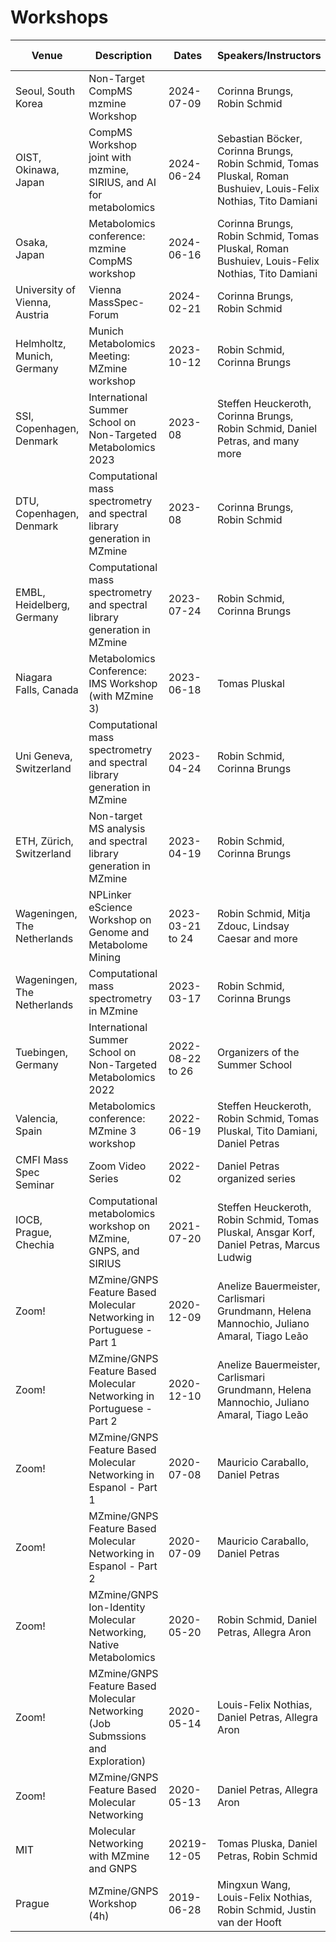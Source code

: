 # Workshops

<!-- markdown-link-check-disable -->

| Venue                         | Description                                                                     | Dates            | Speakers/Instructors                                                                                             | Material | Estimated Attendance |
|-------------------------------|---------------------------------------------------------------------------------|------------------|------------------------------------------------------------------------------------------------------------------| -----|----------------------|
| Seoul, South Korea            | Non-Target CompMS mzmine Workshop                                               | 2024-07-09       | Corinna Brungs, Robin Schmid                                                                                     |  |                      |
| OIST, Okinawa, Japan          | CompMS Workshop joint with mzmine, SIRIUS, and AI for metabolomics              | 2024-06-24       | Sebastian Böcker, Corinna Brungs, Robin Schmid, Tomas Pluskal, Roman Bushuiev, Louis-Felix Nothias, Tito Damiani |  | 40                   |
| Osaka, Japan                  | Metabolomics conference: mzmine CompMS workshop                                 | 2024-06-16       | Corinna Brungs, Robin Schmid, Tomas Pluskal, Roman Bushuiev, Louis-Felix Nothias, Tito Damiani                   |  | 90+                  |
| University of Vienna, Austria | Vienna MassSpec-Forum                                                           | 2024-02-21       | Corinna Brungs, Robin Schmid                                                                                     |  | 50                   |
| Helmholtz, Munich, Germany    | Munich Metabolomics Meeting: MZmine workshop                                    | 2023-10-12       | Robin Schmid, Corinna Brungs                                                                                     |  | 150+                 |
| SSI, Copenhagen, Denmark      | International Summer School on Non-Targeted Metabolomics 2023                   | 2023-08          | Steffen Heuckeroth, Corinna Brungs, Robin Schmid, Daniel Petras, and many more                                   | [Playlist](https://www.youtube.com/watch?v=MmUY5qCz8eo&list=PL0JAF-4UFc8Oo6MMEnMI1HKgRTcM1-uHX&index=11) | 75 (+150 online)     |
| DTU, Copenhagen, Denmark      | Computational mass spectrometry and spectral library generation in MZmine       | 2023-08          | Corinna Brungs, Robin Schmid                                                                                     |  | 50                   |
| EMBL, Heidelberg, Germany     | Computational mass spectrometry and spectral library generation in MZmine       | 2023-07-24       | Robin Schmid, Corinna Brungs                                                                                     |  | 50                   |
| Niagara Falls, Canada         | Metabolomics Conference: IMS Workshop (with MZmine 3)                           | 2023-06-18       | Tomas Pluskal                                                                                                    |  |                      |
| Uni Geneva, Switzerland       | Computational mass spectrometry and spectral library generation in MZmine       | 2023-04-24       | Robin Schmid, Corinna Brungs                                                                                     |  | 50                   |
| ETH, Zürich, Switzerland      | Non-target MS analysis and spectral library generation in MZmine                | 2023-04-19       | Robin Schmid, Corinna Brungs                                                                                     |  | 50                   |
| Wageningen, The Netherlands   | NPLinker eScience Workshop on Genome and Metabolome Mining                      | 2023-03-21 to 24 | Robin Schmid, Mitja Zdouc, Lindsay Caesar and more                                                               | Soon | 30+                  |
| Wageningen, The Netherlands   | Computational mass spectrometry in MZmine                                       | 2023-03-17       | Robin Schmid, Corinna Brungs                                                                                     |  | 40                   |
| Tuebingen, Germany            | International Summer School on Non-Targeted Metabolomics 2022                   | 2022-08-22 to 26 | Organizers of the Summer School                                                                                  | [Video](https://www.youtube.com/watch?v=sX5hQQwMnJA&list=PL0JAF-4UFc8Nujp1ET-TwNdOGrBGsuZ7J) | 75+online            |
| Valencia, Spain               | Metabolomics conference: MZmine 3 workshop                                      | 2022-06-19       | Steffen Heuckeroth, Robin Schmid, Tomas Pluskal, Tito Damiani, Daniel Petras                                     |  | 100+                 |
| CMFI Mass Spec Seminar        | Zoom Video Series                                                               | 2022-02          | Daniel Petras organized series                                                                                   | [Video](https://www.youtube.com/watch?v=hk7WeXibReg&list=PL0JAF-4UFc8N8DxAIOoF2cMSKy-wC4WWG&index=8) | 20-100+              |
| IOCB, Prague, Chechia         | Computational metabolomics workshop on MZmine, GNPS, and SIRIUS                 | 2021-07-20       | Steffen Heuckeroth, Robin Schmid, Tomas Pluskal, Ansgar Korf, Daniel Petras, Marcus Ludwig                       | [Twitter](https://twitter.com/mzmine_project/status/1417388265095770113?s=20) | 70                   |
| Zoom!                         | MZmine/GNPS Feature Based Molecular Networking in Portuguese - Part 1           | 2020-12-09       | Anelize Bauermeister, Carlismari Grundmann, Helena Mannochio, Juliano Amaral, Tiago Leão                         | [Material](https://docs.google.com/document/d/1LVGZiifVoKELANRFOGUtCl5ptjTXH6q_W5g0rZTnJi4/edit?usp=sharing)| 200                  |
| Zoom!                         | MZmine/GNPS Feature Based Molecular Networking in Portuguese - Part 2           | 2020-12-10       | Anelize Bauermeister, Carlismari Grundmann, Helena Mannochio, Juliano Amaral, Tiago Leão                         | [Material](https://docs.google.com/document/d/1rp5_xAiLWRhVRAfIt6a91gzhkxPs3IPEMWnp_NDMrOE/edit?usp=sharing)| 200                  |
| Zoom!                         | MZmine/GNPS Feature Based Molecular Networking in Espanol - Part 1	             | 2020-07-08       | Mauricio Caraballo, Daniel Petras                                                                                | [Material](https://docs.google.com/document/d/1raBdT8QuHntm-im7DjxB3epG7_D_JEAXNY-_AoFvaWc/edit?usp=sharing) [Video](https://www.youtube.com/watch?v=0xWMAwM8x3U&feature=youtu.be)| 40                   |
| Zoom!                         | MZmine/GNPS Feature Based Molecular Networking in Espanol - Part 2              | 2020-07-09       | Mauricio Caraballo, Daniel Petras                                                                                | [Material](https://docs.google.com/document/d/1wleocmsb1hoJrREujJFVjMH3wz4jH8MnpcMqbg1j5j0/edit?usp=sharing) [Video](https://www.youtube.com/watch?v=l90j5T8EQbw&feature=youtu.be)| 50                   |
| Zoom!                         | MZmine/GNPS Ion-Identity Molecular Networking, Native Metabolomics	             | 2020-05-20       | Robin Schmid, Daniel Petras, Allegra Aron                                                                        | [Material](https://docs.google.com/document/d/1Fasu3Gh0PsgW6-KW-FmKz-NgU6OLXrRHm_zAssVGZ-M/edit?usp=sharing) [Video](https://www.youtube.com/watch?v=tb7LxaeNvcw) | 65                   |
| Zoom!                         | MZmine/GNPS Feature Based Molecular Networking (Job Submssions and Exploration) | 2020-05-14       | Louis-Felix Nothias, Daniel Petras, Allegra Aron                                                                 | [Material](https://docs.google.com/document/d/1cYtCUHgKQMyXyc7tSi8vXUcMkgnvd-p50b-fiLFZZfU/edit?usp=sharing) | 103                  |
| Zoom!                         | MZmine/GNPS Feature Based Molecular Networking                                  | 2020-05-13       | Daniel Petras, Allegra Aron                                                                                      | [Material](https://docs.google.com/document/d/152tYylUf9Ka3J-avLzztlNBeWbg2xwBCC3orWyEw25c/edit?usp=sharing) [Video](https://www.youtube.com/watch?v=MwdJ6mVkdJY&feature=youtu.be)| 147                  |
| MIT                           | Molecular Networking with MZmine and GNPS                                       | 20219-12-05      | Tomas Pluska, Daniel Petras, Robin Schmid                                                                        | [Twitter](https://twitter.com/mzmine_project/status/1202999316790439937?s=20) | 30                   |
| Prague                        | MZmine/GNPS Workshop (4h)                                                       | 2019-06-28       | Mingxun Wang, Louis-Felix Nothias, Robin Schmid, Justin van der Hooft                                            | TBA | 20                   |

<!-- markdown-link-check-enable -->
